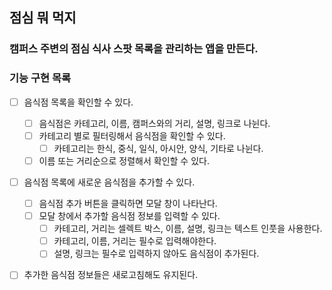 ## 점심 뭐 먹지

### 캠퍼스 주변의 점심 식사 스팟 목록을 관리하는 앱을 만든다.

### 기능 구현 목록

- [ ] 음식점 목록을 확인할 수 있다.

  - [ ] 음식점은 카테고리, 이름, 캠퍼스와의 거리, 설명, 링크로 나뉜다.
  - [ ] 카테고리 별로 필터링해서 음식점을 확인할 수 있다.
    - [ ] 카테고리는 한식, 중식, 일식, 아시안, 양식, 기타로 나뉜다.
  - [ ] 이름 또는 거리순으로 정렬해서 확인할 수 있다.

- [ ] 음식점 목록에 새로운 음식점을 추가할 수 있다.
  - [ ] 음식점 추가 버튼을 클릭하면 모달 창이 나타난다.
  - [ ] 모달 창에서 추가할 음식점 정보를 입력할 수 있다.
    - [ ] 카테고리, 거리는 셀렉트 박스, 이름, 설명, 링크는 텍스트 인풋을 사용한다.
    - [ ] 카테고리, 이름, 거리는 필수로 입력해야한다.
    - [ ] 설명, 링크는 필수로 입력하지 않아도 음식점이 추가된다.
- [ ] 추가한 음식점 정보들은 새로고침해도 유지된다.

